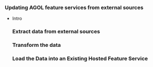 ### Updating AGOL feature services from external sources
- Intro

  ### Extract data from external sources


  ### Transform the data


  ### Load the Data into an Existing Hosted Feature Service

  
